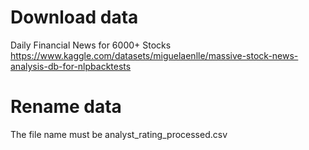 # Download data
Daily Financial News for 6000+ Stocks
https://www.kaggle.com/datasets/miguelaenlle/massive-stock-news-analysis-db-for-nlpbacktests

# Rename data
The file name must be analyst_rating_processed.csv 